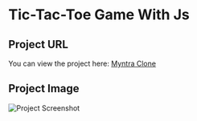 # Tic-Tac-Toe Game With Js

## Project URL

You can view the project here: [Myntra Clone](https://manishsuthar94.github.io/Tic-Tac-Toe/)

## Project Image

![Project Screenshot](https://manishsuthar-portfolio.vercel.app/assets/images/Tic-Tac-Toe.png)

